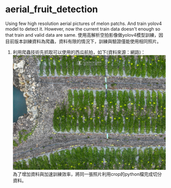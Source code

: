 # aerial_fruit_detection
Using few high resolution aerial pictures of melon patchs. And train yolov4 model to detect it. However, now the current train data doesn't enough so that train and valid data are same.
使用高解析空拍影像做yolov4模型訓練，因目前版本訓練資料為爬蟲，資料有限的情況下，訓練與驗證僅能使用相同照片。


1. 利用爬蟲技術先抓取可以使用的西瓜航拍，如下(資料來源：網路)：
![image](https://github.com/j953302/aerial_fruit_detection/blob/main/downloads/33322775458_e7a3373121_o.jpg)
為了增加資料與加速訓練效率，將同一張照片利用crop的python檔完成切分資料。

